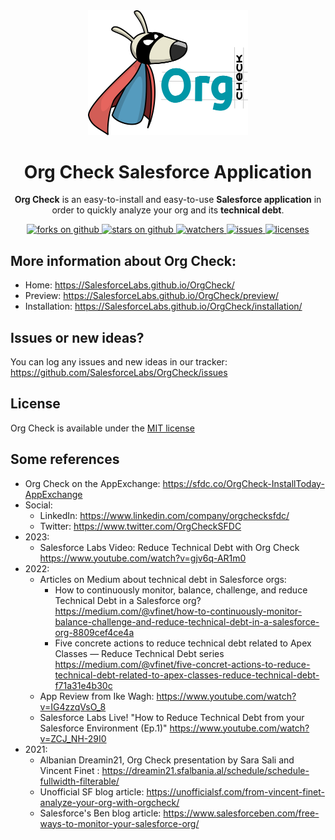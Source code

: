 <div align="center">
  <img src="docs/assets/pngs/Logo+Mascot-v3.png" width="256" alt="Org Check Logo" />
  <h1>Org Check Salesforce Application</h1>
  <p>
    <b>Org Check</b> is an easy-to-install and easy-to-use <b>Salesforce application</b> in order to quickly analyze your org and its <b>technical debt</b>.
  </p>
  <a href="https://github.com/SalesforceLabs/OrgCheck/network/members">
    <img alt="forks on github" src="https://img.shields.io/github/forks/SalesforceLabs/OrgCheck?style=flat-square&logoColor=blue">
  </a>
  <a href="https://github.com/SalesforceLabs/OrgCheck/stargazers">
    <img alt="stars on github" src="https://img.shields.io/github/stars/SalesforceLabs/OrgCheck?style=flat-square">
  </a>
  <a href="https://github.com/SalesforceLabs/OrgCheck/watchers">
    <img alt="watchers" src="https://img.shields.io/github/watchers/SalesforceLabs/OrgCheck?style=flat-square">
  </a>
  <a href="https://github.com/SalesforceLabs/OrgCheck/issues">
    <img alt="issues" src="https://img.shields.io/github/issues-raw/SalesforceLabs/OrgCheck?style=flat-square">
  </a>
  <a href="https://opensource.org/licenses/MIT">
    <img alt="licenses" src="https://img.shields.io/badge/License-MIT-yellow.svg">
  </a>
</div>


## More information about Org Check:
- Home: https://SalesforceLabs.github.io/OrgCheck/
- Preview: https://SalesforceLabs.github.io/OrgCheck/preview/
- Installation: https://SalesforceLabs.github.io/OrgCheck/installation/


## Issues or new ideas?

You can log any issues and new ideas in our tracker: https://github.com/SalesforceLabs/OrgCheck/issues


## License

Org Check is available under the [MIT license](LICENSE.md)


## Some references
- Org Check on the AppExchange: https://sfdc.co/OrgCheck-InstallToday-AppExchange
- Social:
  - LinkedIn: https://www.linkedin.com/company/orgchecksfdc/
  - Twitter: https://www.twitter.com/OrgCheckSFDC
- 2023:
  - Salesforce Labs Video: Reduce Technical Debt with Org Check https://www.youtube.com/watch?v=gjv6q-AR1m0
- 2022:
  - Articles on Medium about technical debt in Salesforce orgs:
    - How to continuously monitor, balance, challenge, and reduce Technical Debt in a Salesforce org? https://medium.com/@vfinet/how-to-continuously-monitor-balance-challenge-and-reduce-technical-debt-in-a-salesforce-org-8809cef4ce4a
    - Five concrete actions to reduce technical debt related to Apex Classes — Reduce Technical Debt series https://medium.com/@vfinet/five-concret-actions-to-reduce-technical-debt-related-to-apex-classes-reduce-technical-debt-f71a31e4b30c
  - App Review from Ike Wagh: https://www.youtube.com/watch?v=IG4zzqVsO_8
  - Salesforce Labs Live! "How to Reduce Technical Debt from your Salesforce Environment (Ep.1)" https://www.youtube.com/watch?v=ZCJ_NH-29I0
- 2021: 
  - Albanian Dreamin21, Org Check presentation by Sara Sali and Vincent Finet : https://dreamin21.sfalbania.al/schedule/schedule-fullwidth-filterable/
  - Unofficial SF blog article: https://unofficialsf.com/from-vincent-finet-analyze-your-org-with-orgcheck/
  - Salesforce's Ben blog article: https://www.salesforceben.com/free-ways-to-monitor-your-salesforce-org/
